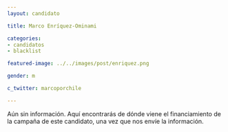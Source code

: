 ```yaml
---
layout: candidato

title: Marco Enríquez-Ominami

categories: 
- candidatos
- blacklist

featured-image: ../../images/post/enriquez.png

gender: m

c_twitter: marcoporchile

---
```


Aún sin información. Aquí encontrarás de dónde viene el financiamiento de la campaña de este candidato, una vez que nos envíe la información.

